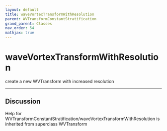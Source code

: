 ```yaml
---
layout: default
title: waveVortexTransformWithResolution
parent: WVTransformConstantStratification
grand_parent: Classes
nav_order: 54
mathjax: true
---
```


#  waveVortexTransformWithResolution

create a new WVTransform with increased resolution


---

## Discussion

  
Help for WVTransformConstantStratification/waveVortexTransformWithResolution is inherited from superclass WVTransform
